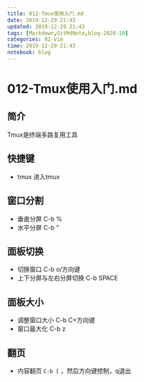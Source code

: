 ```yaml
---
title: 012-Tmux使用入门.md
date: 2019-12-29 21:43
updated: 2019-12-29 21:43
tags: [Markdown,GitMdNote,blog-2020-10]
categories: 02-Vim
time: 2019-12-29 21:43
notebook: blog
---
```


# 012-Tmux使用入门.md

## 简介

Tmux是终端多路复用工具

## 快捷键

- tmux 进入tmux

## 窗口分割

- 垂直分屏 C-b %
- 水平分屏 C-b "

## 面板切换

- 切换窗口 C-b o/方向键
- 上下分屏与左右分屏切换 C-b SPACE

## 面板大小

- 调整窗口大小 C-b C+方向键
- 窗口最大化 C-b z

## 翻页

- 内容翻页 `C-b [` ，然后方向键控制，q退出

